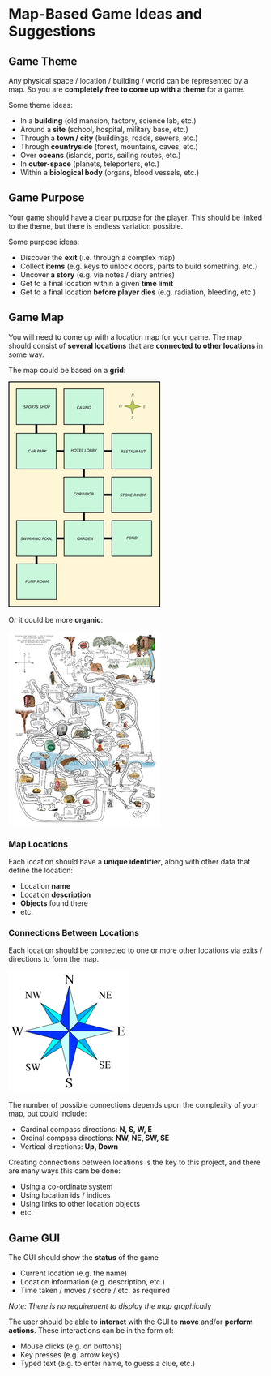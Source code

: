 # Map-Based Game Ideas and Suggestions

## Game Theme

Any physical space / location / building / world can be represented by a map. So you are **completely free to come up with a theme** for a game.

Some theme ideas:
- In a **building** (old mansion, factory, science lab, etc.)
- Around a **site** (school, hospital, military base, etc.)
- Through a **town / city** (buildings, roads, sewers, etc.)
- Through **countryside** (forest, mountains, caves, etc.)
- Over **oceans** (islands, ports, sailing routes, etc.)
- In **outer-space** (planets, teleporters, etc.)
- Within a **biological body** (organs, blood vessels, etc.)

## Game Purpose

Your game should have a clear purpose for the player. This should be linked to the theme, but there is endless variation possible.

Some purpose ideas:
- Discover the **exit** (i.e. through a complex map)
- Collect **items** (e.g. keys to unlock doors, parts to build something, etc.)
- Uncover **a story** (e.g. via notes / diary entries)
- Get to a final location within a given **time limit**
- Get to a final location **before player dies** (e.g. radiation, bleeding, etc.)

## Game Map

You will need to come up with a location map for your game. The map should consist of **several locations** that are **connected to other locations** in some way.

The map could be based on a **grid**:

![map-grid.png](screenshots/map-grid.png)

Or it could be more **organic**:

![map-organic.png](screenshots/map-organic.png)

### Map Locations

Each location should have a **unique identifier**, along with other data that define the location:
- Location **name**
- Location **description**
- **Objects** found there
- etc.

### Connections Between Locations

Each location should be connected to one or more other locations via exits / directions to form the map.

![compass.png](screenshots/compass.png)

The number of possible connections depends upon the complexity of your map, but could include:

- Cardinal compass directions: **N, S, W, E**
- Ordinal compass directions: **NW, NE, SW, SE**
- Vertical directions: **Up, Down**

Creating connections between locations is the key to this project, and there are many ways this cam be done:
- Using a co-ordinate system
- Using location ids / indices
- Using links to other location objects
- etc.

## Game GUI

The GUI should show the **status** of the game
- Current location (e.g. the name)
- Location information (e.g. description, etc.)
- Time taken / moves / score / etc. as required

*Note: There is no requirement to display the map graphically*

The user should be able to **interact** with the GUI to **move** and/or **perform actions**. These interactions can be in the form of:
- Mouse clicks (e.g. on buttons)
- Key presses (e.g. arrow keys)
- Typed text (e.g. to enter name, to guess a clue, etc.)

